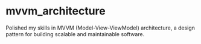 # mvvm_architecture

Polished my skills in MVVM (Model-View-ViewModel) architecture, a design pattern for building scalable and maintainable software.
